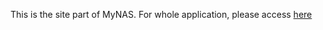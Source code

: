 This is the site part of MyNAS.
For whole application, please access [here](https://hub.docker.com/r/piratetiger/my-nas)